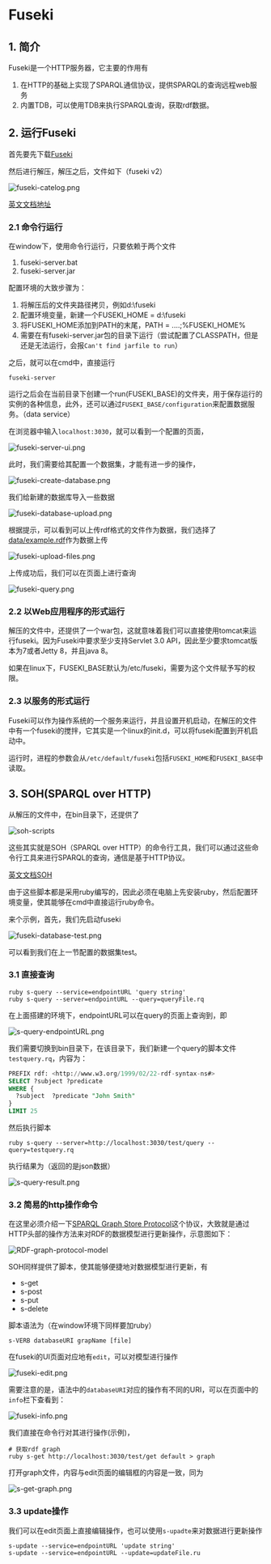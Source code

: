 # Fuseki

## 1. 简介

Fuseki是一个HTTP服务器，它主要的作用有

1. 在HTTP的基础上实现了SPARQL通信协议，提供SPARQL的查询远程web服务
2. 内置TDB，可以使用TDB来执行SPARQL查询，获取rdf数据。

## 2. 运行Fuseki

首先要先下载[Fuseki](http://jena.apache.org/download/#apache-jena-fuseki)

然后进行解压，解压之后，文件如下（fuseki v2）

![fuseki-catelog.png](../images/fuseki-catelog.png)

[英文文档地址](http://jena.apache.org/documentation/fuseki2/fuseki-run.html)

### 2.1 命令行运行

在window下，使用命令行运行，只要依赖于两个文件

1. fuseki-server.bat
2. fuseki-server.jar

配置环境的大致步骤为：

1. 将解压后的文件夹路径拷贝，例如d:\\fuseki
2. 配置环境变量，新建一个FUSEKI_HOME = d:\\fuseki
3. 将FUSEKI_HOME添加到PATH的末尾，PATH = ....;%FUSEKI_HOME%
4. 需要在有fuseki-server.jar包的目录下运行（尝试配置了CLASSPATH，但是还是无法运行，会报`Can't find jarfile to run`）

之后，就可以在cmd中，直接运行

```shell
fuseki-server
```

运行之后会在当前目录下创建一个run(FUSEKI_BASE)的文件夹，用于保存运行的实例的各种信息，此外，还可以通过`FUSEKI_BASE/configuration`来配置数据服务。（data service）

在浏览器中输入`localhost:3030`，就可以看到一个配置的页面，

![fuseki-server-ui.png](../images/fuseki-server-ui.png)

此时，我们需要给其配置一个数据集，才能有进一步的操作，

![fuseki-create-database.png](../images/fuseki-create-database.png)

我们给新建的数据库导入一些数据

![fuseki-database-upload.png](../images/fuseki-database-upload.png)

根据提示，可以看到可以上传rdf格式的文件作为数据，我们选择了[data/example.rdf](../../resources/data/example.rdf)作为数据上传

![fuseki-upload-files.png](../images/fuseki-upload-files.png)

上传成功后，我们可以在页面上进行查询

![fuseki-query.png](../images/fuseki-query.png)

### 2.2 以Web应用程序的形式运行

解压的文件中，还提供了一个war包，这就意味着我们可以直接使用tomcat来运行fuseki。因为Fuseki中要求至少支持Servlet 3.0 API，因此至少要求tomcat版本为7或者Jetty 8，并且java 8。

如果在linux下，FUSEKI_BASE默认为/etc/fuseki，需要为这个文件赋予写的权限。

### 2.3 以服务的形式运行

Fuseki可以作为操作系统的一个服务来运行，并且设置开机启动，在解压的文件中有一个fuseki的搅拌，它其实是一个linux的init.d，可以将fuseki配置到开机启动中。

运行时，进程的参数会从`/etc/default/fuseki`包括`FUSEKI_HOME`和`FUSEKI_BASE`中读取。

## 3. SOH(SPARQL over HTTP)

从解压的文件中，在bin目录下，还提供了

![soh-scripts](../images/soh-scripts.png)

这些其实就是SOH（SPARQL over HTTP）的命令行工具，我们可以通过这些命令行工具来进行SPARQL的查询，通信是基于HTTP协议。

[英文文档SOH](http://jena.apache.org/documentation/fuseki2/soh.html)

由于这些脚本都是采用ruby编写的，因此必须在电脑上先安装ruby，然后配置环境变量，使其能够在cmd中直接运行ruby命令。

来个示例，首先，我们先启动fuseki

![fuseki-database-test.png](../images/fuseki-database-test.png)

可以看到我们在上一节配置的数据集test。

### 3.1 直接查询

```shell
ruby s-query --service=endpointURL 'query string'
ruby s-query --server=endpointURL --query=queryFile.rq
```

在上面搭建的环境下，endpointURL可以在query的页面上查询到，即

![s-query-endpointURL.png](../images/s-query-endpointURL.png)

我们需要切换到bin目录下，在该目录下，我们新建一个query的脚本文件`testquery.rq`，内容为：

```sql
PREFIX rdf: <http://www.w3.org/1999/02/22-rdf-syntax-ns#>
SELECT ?subject ?predicate
WHERE {
  ?subject  ?predicate "John Smith"
}
LIMIT 25
```

然后执行脚本

```shell
ruby s-query --server=http://localhost:3030/test/query --query=testquery.rq
```

执行结果为（返回的是json数据）

![s-query-result.png](../images/s-query-result.png)

### 3.2 简易的http操作命令

在这里必须介绍一下[SPARQL Graph Store Protocol](https://www.w3.org/TR/sparql11-http-rdf-update/#introduction)这个协议，大致就是通过HTTP头部的操作方法来对RDF的数据模型进行更新操作，示意图如下：

![RDF-graph-protocol-model](../images/RDF-graph-protocol-model.jpg)

SOH同样提供了脚本，使其能够便捷地对数据模型进行更新，有

* s-get
* s-post
* s-put
* s-delete

脚本语法为（在window环境下同样要加ruby）

```shell
s-VERB databaseURI grapName [file]
```

在fuseki的UI页面对应地有`edit`，可以对模型进行操作

![fuseki-edit.png](../images/fuseki-edit.png)

需要注意的是，语法中的`databaseURI`对应的操作有不同的URI，可以在页面中的`info`栏下查看到：

![fuseki-info.png](../images/fuseki-info.png)

我们直接在命令行对其进行操作(示例)，

```shell
# 获取rdf graph
ruby s-get http://localhost:3030/test/get default > graph
```

打开graph文件，内容与edit页面的编辑框的内容是一致，同为

![s-get-graph.png](../images/s-get-graph.png)

### 3.3 update操作

我们可以在edit页面上直接编辑操作，也可以使用`s-upadte`来对数据进行更新操作

```shell
s-update --service=endpointURL 'update string'
s-update --service=endpointURL --update=updateFile.ru
```







